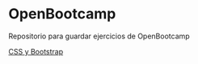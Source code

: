 # OpenBootcamp
Repositorio para guardar ejercicios de OpenBootcamp

[CSS y Bootstrap](/css%20y%20bootstrap/)
